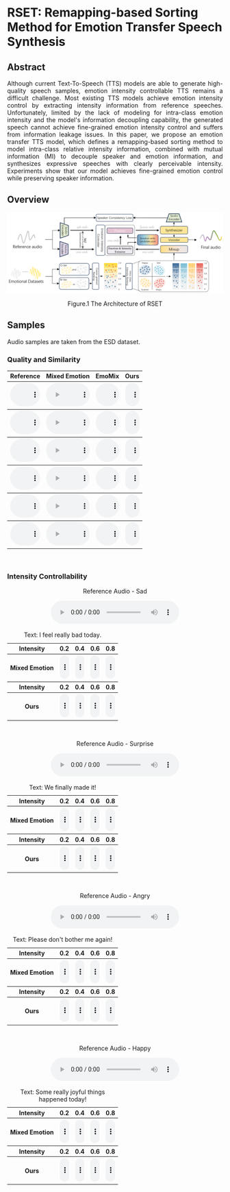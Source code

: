 <script>
function pauseOthers(ele) {
    $("audio").not(ele).each(function (index, audio) {audio.pause();});
}
</script>

<style>
.main-content table {
    display: inline-table;
}
table {
    table-layout:fixed;
    width: 100%;
    overflow: hidden;
}
#player{
    width: 100%;
}
#players{
    width: 300px;
}
.center-text {
            text-align: center;
        }	
</style>

# RSET: Remapping-based Sorting Method for Emotion Transfer Speech Synthesis

## Abstract
<p align="justify">
Although current Text-To-Speech (TTS) models are able to generate high-quality speech samples, emotion intensity controllable TTS remains a difficult challenge. Most existing TTS models achieve emotion intensity control by extracting intensity information from reference speeches. Unfortunately, limited by the lack of modeling for intra-class emotion intensity and the model's information decoupling capability, the generated speech cannot achieve fine-grained emotion intensity control and suffers from information leakage issues. In this paper, we propose an emotion transfer TTS model, which defines a remapping-based sorting method to model intra-class relative intensity information, combined with mutual information (MI) to decouple speaker and emotion information, and synthesizes expressive speeches with clearly perceivable intensity. Experiments show that our model achieves fine-grained emotion control while preserving speaker information.
</p>

## Overview
<p align="justify">

</p>

![Model Architecture ](assets/frame.png)
<p align="center">Figure.1 The Architecture of RSET</p>

## Samples
Audio samples are taken from the ESD dataset.

### Quality and Similarity

<table>
    <tr>
        <th> Reference </th>
        <th> Mixed Emotion </th>
        <th> EmoMix </th>
        <th> Ours </th>
    </tr>
<tr>
	<th> <audio controls id="player" onplay="pauseOthers(this);"><source src="assets/sim/1_ref.wav" type="audio/mpeg"></audio> </th>
        <th> <audio controls id="player" onplay="pauseOthers(this);"><source src="assets/sim/1_fec.wav" type="audio/mpeg"></audio> </th>
        <th> <audio controls id="player" onplay="pauseOthers(this);"><source src="assets/sim/1_cet.wav" type="audio/mpeg"></audio> </th>
	<th> <audio controls id="player" onplay="pauseOthers(this);"><source src="assets/sim/1_emoremap.wav" type="audio/mpeg"></audio> </th>
</tr>
<tr>
	<th> <audio controls id="player" onplay="pauseOthers(this);"><source src="assets/sim/2_ref.wav" type="audio/mpeg"></audio> </th>
        <th> <audio controls id="player" onplay="pauseOthers(this);"><source src="assets/sim/2_fec.wav" type="audio/mpeg"></audio> </th>
        <th> <audio controls id="player" onplay="pauseOthers(this);"><source src="assets/sim/2_cet.wav" type="audio/mpeg"></audio> </th>
	<th> <audio controls id="player" onplay="pauseOthers(this);"><source src="assets/sim/2_emoremap.wav" type="audio/mpeg"></audio> </th>
</tr>	
<tr>
	<th> <audio controls id="player" onplay="pauseOthers(this);"><source src="assets/sim/3_ref.wav" type="audio/mpeg"></audio> </th>
        <th> <audio controls id="player" onplay="pauseOthers(this);"><source src="assets/sim/3_fec.wav" type="audio/mpeg"></audio> </th>
        <th> <audio controls id="player" onplay="pauseOthers(this);"><source src="assets/sim/3_cet.wav" type="audio/mpeg"></audio> </th>
	<th> <audio controls id="player" onplay="pauseOthers(this);"><source src="assets/sim/3_emoremap.wav" type="audio/mpeg"></audio> </th>
</tr>	
<tr>
	<th> <audio controls id="player" onplay="pauseOthers(this);"><source src="assets/sim/4_ref.wav" type="audio/mpeg"></audio> </th>
        <th> <audio controls id="player" onplay="pauseOthers(this);"><source src="assets/sim/4_fec.wav" type="audio/mpeg"></audio> </th>
        <th> <audio controls id="player" onplay="pauseOthers(this);"><source src="assets/sim/4_cet.wav" type="audio/mpeg"></audio> </th>
	<th> <audio controls id="player" onplay="pauseOthers(this);"><source src="assets/sim/4_emoremap.wav" type="audio/mpeg"></audio> </th>
</tr>	
<tr>
	<th> <audio controls id="player" onplay="pauseOthers(this);"><source src="assets/sim/5_ref.wav" type="audio/mpeg"></audio> </th>
        <th> <audio controls id="player" onplay="pauseOthers(this);"><source src="assets/sim/5_fec.wav" type="audio/mpeg"></audio> </th>
        <th> <audio controls id="player" onplay="pauseOthers(this);"><source src="assets/sim/5_cet.wav" type="audio/mpeg"></audio> </th>
	<th> <audio controls id="player" onplay="pauseOthers(this);"><source src="assets/sim/5_emoremap.wav" type="audio/mpeg"></audio> </th>
</tr>	
<tr>
	<th> <audio controls id="player" onplay="pauseOthers(this);"><source src="assets/sim/6_ref.wav" type="audio/mpeg"></audio> </th>
        <th> <audio controls id="player" onplay="pauseOthers(this);"><source src="assets/sim/6_fec.wav" type="audio/mpeg"></audio> </th>
        <th> <audio controls id="player" onplay="pauseOthers(this);"><source src="assets/sim/6_cet.wav" type="audio/mpeg"></audio> </th>
	<th> <audio controls id="player" onplay="pauseOthers(this);"><source src="assets/sim/6_emoremap.wav" type="audio/mpeg"></audio> </th>
</tr>	
</table>

<p>&nbsp;</p> 

### Intensity Controllability

<div class="center-text"><p> Reference Audio - Sad </p></div>
<div class="center-text"><audio controls id="players" onplay="pauseOthers(this);"><source src="assets/emo/sad/ref.wav" type="audio/mpeg"></audio> </div>
<table>
	<CAPTION>Text: I feel really bad today.</CAPTION>
    <tr>
        <th> Intensity </th>
        <th> 0.2 </th> 
        <th> 0.4 </th>
        <th> 0.6 </th>
	<th> 0.8 </th>
    </tr>
<tr>
        <th> Mixed Emotion </th>
	<th> <audio controls id="player" onplay="pauseOthers(this);"><source src="assets/emo/sad/fec/0.2.wav" type="audio/mpeg"></audio> </th>
        <th> <audio controls id="player" onplay="pauseOthers(this);"><source src="assets/emo/sad/fec/0.4.wav" type="audio/mpeg"></audio> </th>
        <th> <audio controls id="player" onplay="pauseOthers(this);"><source src="assets/emo/sad/fec/0.6.wav" type="audio/mpeg"></audio> </th>
        <th> <audio controls id="player" onplay="pauseOthers(this);"><source src="assets/emo/sad/fec/0.8.wav" type="audio/mpeg"></audio> </th>
</tr>
    <tr>
        <th> Intensity </th>
        <th> 0.2 </th> 
        <th> 0.4 </th>
        <th> 0.6 </th>
	<th> 0.8 </th>
    </tr>
<tr>
        <th> Ours </th>
	<th> <audio controls id="player" onplay="pauseOthers(this);"><source src="assets/emo/sad/emoremap/-0.4.wav" type="audio/mpeg"></audio> </th>
        <th> <audio controls id="player" onplay="pauseOthers(this);"><source src="assets/emo/sad/emoremap/-0.2.wav" type="audio/mpeg"></audio> </th>
        <th> <audio controls id="player" onplay="pauseOthers(this);"><source src="assets/emo/sad/emoremap/0.2.wav" type="audio/mpeg"></audio> </th>
        <th> <audio controls id="player" onplay="pauseOthers(this);"><source src="assets/emo/sad/emoremap/0.4.wav" type="audio/mpeg"></audio> </th>
</tr>	
</table>

<p>&nbsp;</p> 

<div class="center-text"><p> Reference Audio - Surprise </p></div>
<div class="center-text"><audio controls id="players" onplay="pauseOthers(this);"><source src="assets/emo/sur/ref.wav" type="audio/mpeg"></audio> </div>
<table>
	<CAPTION>Text: We finally made it!</CAPTION>
    <tr>
        <th> Intensity </th>
        <th> 0.2 </th> 
        <th> 0.4 </th>
        <th> 0.6 </th>
	<th> 0.8 </th>
    </tr>
<tr>
        <th> Mixed Emotion </th>
	<th> <audio controls id="player" onplay="pauseOthers(this);"><source src="assets/emo/sur/fec/0.2.wav" type="audio/mpeg"></audio> </th>
        <th> <audio controls id="player" onplay="pauseOthers(this);"><source src="assets/emo/sur/fec/0.4.wav" type="audio/mpeg"></audio> </th>
        <th> <audio controls id="player" onplay="pauseOthers(this);"><source src="assets/emo/sur/fec/0.6.wav" type="audio/mpeg"></audio> </th>
        <th> <audio controls id="player" onplay="pauseOthers(this);"><source src="assets/emo/sur/fec/0.8.wav" type="audio/mpeg"></audio> </th>
</tr>
    <tr>
        <th> Intensity </th>
        <th> 0.2 </th> 
        <th> 0.4 </th>
        <th> 0.6 </th>
	<th> 0.8 </th>
    </tr>
<tr>
        <th> Ours </th>
	<th> <audio controls id="player" onplay="pauseOthers(this);"><source src="assets/emo/sur/emoremap/-0.4.wav" type="audio/mpeg"></audio> </th>
        <th> <audio controls id="player" onplay="pauseOthers(this);"><source src="assets/emo/sur/emoremap/-0.2.wav" type="audio/mpeg"></audio> </th>
        <th> <audio controls id="player" onplay="pauseOthers(this);"><source src="assets/emo/sur/emoremap/0.2.wav" type="audio/mpeg"></audio> </th>
        <th> <audio controls id="player" onplay="pauseOthers(this);"><source src="assets/emo/sur/emoremap/0.4.wav" type="audio/mpeg"></audio> </th>
</tr>	
</table>

<p>&nbsp;</p>

<div class="center-text"><p> Reference Audio - Angry </p></div>
<div class="center-text"><audio controls id="players" onplay="pauseOthers(this);"><source src="assets/emo/ang/ref.wav" type="audio/mpeg"></audio> </div>
<table>
	<CAPTION>Text: Please don't bother me again!</CAPTION>
    <tr>
        <th> Intensity </th>
        <th> 0.2 </th> 
        <th> 0.4 </th>
        <th> 0.6 </th>
	<th> 0.8 </th>
    </tr>
<tr>
        <th> Mixed Emotion </th>
	<th> <audio controls id="player" onplay="pauseOthers(this);"><source src="assets/emo/ang/fec/0.2.wav" type="audio/mpeg"></audio> </th>
        <th> <audio controls id="player" onplay="pauseOthers(this);"><source src="assets/emo/ang/fec/0.4.wav" type="audio/mpeg"></audio> </th>
        <th> <audio controls id="player" onplay="pauseOthers(this);"><source src="assets/emo/ang/fec/0.6.wav" type="audio/mpeg"></audio> </th>
        <th> <audio controls id="player" onplay="pauseOthers(this);"><source src="assets/emo/ang/fec/0.8.wav" type="audio/mpeg"></audio> </th>
</tr>
    <tr>
        <th> Intensity </th>
        <th> 0.2 </th> 
        <th> 0.4 </th>
        <th> 0.6 </th>
	<th> 0.8 </th>
    </tr>
<tr>
        <th> Ours </th>
	<th> <audio controls id="player" onplay="pauseOthers(this);"><source src="assets/emo/ang/emoremap/-0.4.wav" type="audio/mpeg"></audio> </th>
        <th> <audio controls id="player" onplay="pauseOthers(this);"><source src="assets/emo/ang/emoremap/-0.2.wav" type="audio/mpeg"></audio> </th>
        <th> <audio controls id="player" onplay="pauseOthers(this);"><source src="assets/emo/ang/emoremap/0.2.wav" type="audio/mpeg"></audio> </th>
        <th> <audio controls id="player" onplay="pauseOthers(this);"><source src="assets/emo/ang/emoremap/0.4.wav" type="audio/mpeg"></audio> </th>
</tr>	
</table>

<p>&nbsp;</p>

<div class="center-text"><p> Reference Audio - Happy </p></div>
<div class="center-text"><audio controls id="players" onplay="pauseOthers(this);"><source src="assets/emo/happy/ref.wav" type="audio/mpeg"></audio> </div>
<table>
	<CAPTION>Text: Some really joyful things happened today!</CAPTION>
    <tr>
        <th> Intensity </th>
        <th> 0.2 </th> 
        <th> 0.4 </th>
        <th> 0.6 </th>
	<th> 0.8 </th>
    </tr>
<tr>
        <th> Mixed Emotion </th>
	<th> <audio controls id="player" onplay="pauseOthers(this);"><source src="assets/emo/happy/fec/0.2.wav" type="audio/mpeg"></audio> </th>
        <th> <audio controls id="player" onplay="pauseOthers(this);"><source src="assets/emo/happy/fec/0.4.wav" type="audio/mpeg"></audio> </th>
        <th> <audio controls id="player" onplay="pauseOthers(this);"><source src="assets/emo/happy/fec/0.6.wav" type="audio/mpeg"></audio> </th>
        <th> <audio controls id="player" onplay="pauseOthers(this);"><source src="assets/emo/happy/fec/0.8.wav" type="audio/mpeg"></audio> </th>
</tr>
    <tr>
        <th> Intensity </th>
        <th> 0.2 </th> 
        <th> 0.4 </th>
        <th> 0.6 </th>
	<th> 0.8 </th>
    </tr>
<tr>
        <th> Ours </th>
	<th> <audio controls id="player" onplay="pauseOthers(this);"><source src="assets/emo/happy/emoremap/-0.4.wav" type="audio/mpeg"></audio> </th>
        <th> <audio controls id="player" onplay="pauseOthers(this);"><source src="assets/emo/happy/emoremap/-0.2.wav" type="audio/mpeg"></audio> </th>
        <th> <audio controls id="player" onplay="pauseOthers(this);"><source src="assets/emo/happy/emoremap/0.2.wav" type="audio/mpeg"></audio> </th>
        <th> <audio controls id="player" onplay="pauseOthers(this);"><source src="assets/emo/happy/emoremap/0.4.wav" type="audio/mpeg"></audio> </th>
</tr>	
</table>

<p>&nbsp;</p>


